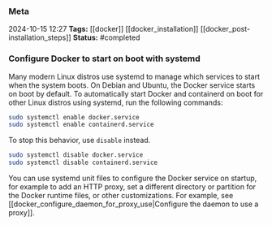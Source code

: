 ### Meta
2024-10-15 12:27
**Tags:** [[docker]] [[docker_installation]] [[docker_post-installation_steps]]
**Status:** #completed

### Configure Docker to start on boot with systemd
Many modern Linux distros use systemd to manage which services to start when the system boots. On Debian and Ubuntu, the Docker service starts on boot by default. To automatically start Docker and containerd on boot for other Linux distros using systemd, run the following commands:

```BASH title:script.sh
sudo systemctl enable docker.service
sudo systemctl enable containerd.service
```

To stop this behavior, use `disable` instead.

```BASH title:script.sh
sudo systemctl disable docker.service
sudo systemctl disable containerd.service
```

You can use systemd unit files to configure the Docker service on startup, for example to add an HTTP proxy, set a different directory or partition for the Docker runtime files, or other customizations. For example, see [[docker_configure_daemon_for_proxy_use|Configure the daemon to use a proxy]].